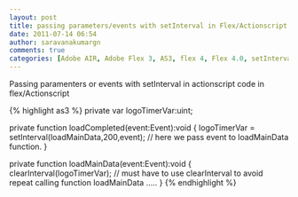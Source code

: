 ```yaml
---
layout: post
title: passing parameters/events with setInterval in Flex/Actionscript
date: 2011-07-14 06:54
author: saravanakumargn
comments: true
categories: [Adobe AIR, Adobe Flex 3, AS3, flex 4, Flex 4.0, setInterval]
---
```


Passing paramenters or events with setInterval in actionscript code in flex/Actionscript  

{% highlight as3 %}
private var logoTimerVar:uint;

private function loadCompleted(event:Event):void
{
	logoTimerVar = setInterval(loadMainData,200,event);
	// here we pass event to loadMainData function.
}

private function loadMainData(event:Event):void
{
	clearInterval(logoTimerVar); // must have to use clearInterval to avoid repeat calling function loadMainData
	.....
}
{% endhighlight %}